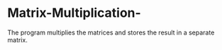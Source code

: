 # Matrix-Multiplication-

The program multiplies the matrices and stores the result in a separate matrix.
